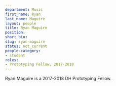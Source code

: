 ```yaml
---
department: Music
first_name: Ryan
last_name: Maguire
layout: people
title: Ryan Maguire
position:
short_bio:
slug: ryan-maguire
status: not_current
people-category:
- student
roles:
- Prototyping Fellow, 2017-2018
---
```

Ryan Maguire is a 2017-2018 DH Prototyping Fellow.

